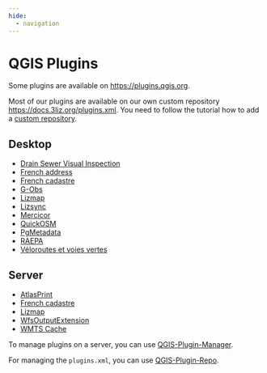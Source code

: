 ```yaml
---
hide:
  - navigation
---
```


# QGIS Plugins

Some plugins are available on https://plugins.qgis.org.

Most of our plugins are available on our own custom repository https://docs.3liz.org/plugins.xml.
You need to follow the tutorial how to add a [custom repository](./tutorial/qgis-repository-en.md).

## Desktop

* [Drain Sewer Visual Inspection](../qgis_drain_sewer_visual_inspection/)
* [French address](../qgis-gestion_base_adresse-plugin/)
* [French cadastre](../QgisCadastrePlugin/)
* [G-Obs](../qgis-gobs-plugin/)
* [Lizmap](https://docs.lizmap.com/current/en/publish/lizmap_plugin/index.html)
* [Lizsync](../qgis-lizsync-plugin/)
* [Mercicor](../qgis-mercicor-plugin/)
* [QuickOSM](../QuickOSM/)
* [PgMetadata](../qgis-pgmetadata-plugin/)
* [RAEPA](../qgis-raepa-plugin/)
* [Véloroutes et voies vertes](../qgis-veloroutes_voies_vertes-plugin/)

## Server

* [AtlasPrint](https://github.com/3liz/qgis-atlasprint)
* [French cadastre](../QgisCadastrePlugin/)
* [Lizmap](https://docs.lizmap.com/current/en/publish/lizmap_plugin/index.html)
* [WfsOutputExtension](https://github.com/3liz/qgis-wfsOutputExtension)
* [WMTS Cache](https://github.com/3liz/qgis-server-wmts-cache-plugin)

To manage plugins on a server, you can use [QGIS-Plugin-Manager](https://github.com/3liz/qgis-plugin-manager).

For managing the `plugins.xml`, you can use [QGIS-Plugin-Repo](https://github.com/3liz/qgis-plugin-repo).
